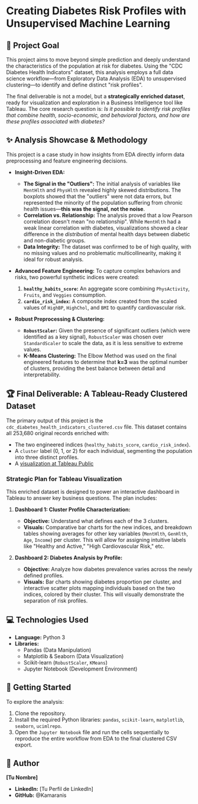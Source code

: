 # Creating Diabetes Risk Profiles with Unsupervised Machine Learning

## 📄 Project Goal

This project aims to move beyond simple prediction and deeply understand the characteristics of the population at risk for diabetes. Using the "CDC Diabetes Health Indicators" dataset, this analysis employs a full data science workflow—from Exploratory Data Analysis (EDA) to unsupervised clustering—to identify and define distinct "risk profiles".

The final deliverable is not a model, but a **strategically enriched dataset**, ready for visualization and exploration in a Business Intelligence tool like Tableau. The core research question is: *Is it possible to identify risk profiles that combine health, socio-economic, and behavioral factors, and how are these profiles associated with diabetes?*

## ✨ Analysis Showcase & Methodology

This project is a case study in how insights from EDA directly inform data preprocessing and feature engineering decisions.

*   **Insight-Driven EDA:**
    *   **The Signal in the "Outliers":** The initial analysis of variables like `MentHlth` and `PhysHlth` revealed highly skewed distributions. The boxplots showed that the "outliers" were not data errors, but represented the minority of the population suffering from chronic health issues—**this was the signal, not the noise**.
    *   **Correlation vs. Relationship:** The analysis proved that a low Pearson correlation doesn't mean "no relationship". While `MentHlth` had a weak linear correlation with diabetes, visualizations showed a clear difference in the *distribution* of mental health days between diabetic and non-diabetic groups.
    *   **Data Integrity:** The dataset was confirmed to be of high quality, with no missing values and no problematic multicollinearity, making it ideal for robust analysis.

*   **Advanced Feature Engineering:**
    To capture complex behaviors and risks, two powerful synthetic indices were created:
    1.  **`healthy_habits_score`:** An aggregate score combining `PhysActivity`, `Fruits`, and `Veggies` consumption.
    2.  **`cardio_risk_index`:** A composite index created from the scaled values of `HighBP`, `HighChol`, and `BMI` to quantify cardiovascular risk.

*   **Robust Preprocessing & Clustering:**
    *   **`RobustScaler`:** Given the presence of significant outliers (which were identified as a key signal), `RobustScaler` was chosen over `StandardScaler` to scale the data, as it is less sensitive to extreme values.
    *   **K-Means Clustering:** The Elbow Method was used on the final engineered features to determine that **k=3** was the optimal number of clusters, providing the best balance between detail and interpretability.

## 🏆 Final Deliverable: A Tableau-Ready Clustered Dataset

The primary output of this project is the `cdc_diabetes_health_indicators_clustered.csv` file. This dataset contains all 253,680 original records enriched with:
*   The two engineered indices (`healthy_habits_score`, `cardio_risk_index`).
*   A `cluster` label (0, 1, or 2) for each individual, segmenting the population into three distinct profiles.
*   A [visualization at Tableau Public](https://public.tableau.com/views/Perfilesderiesgoparaladiabetesfinal/Caracterizacindeperfiles?:language=es-ES&:sid&:redirect=auth&:display_count=n&:origin=viz_share_link) 

### Strategic Plan for Tableau Visualization

This enriched dataset is designed to power an interactive dashboard in Tableau to answer key business questions. The plan includes:

1.  **Dashboard 1: Cluster Profile Characterization:**
    *   **Objective:** Understand what defines each of the 3 clusters.
    *   **Visuals:** Comparative bar charts for the new indices, and breakdown tables showing averages for other key variables (`MentHlth`, `GenHlth`, `Age`, `Income`) per cluster. This will allow for assigning intuitive labels like "Healthy and Active," "High Cardiovascular Risk," etc.

2.  **Dashboard 2: Diabetes Analysis by Profile:**
    *   **Objective:** Analyze how diabetes prevalence varies across the newly defined profiles.
    *   **Visuals:** Bar charts showing diabetes proportion per cluster, and interactive scatter plots mapping individuals based on the two indices, colored by their cluster. This will visually demonstrate the separation of risk profiles.

## 💻 Technologies Used

*   **Language:** Python 3
*   **Libraries:**
    *   Pandas (Data Manipulation)
    *   Matplotlib & Seaborn (Data Visualization)
    *   Scikit-learn (`RobustScaler`, `KMeans`)
    *   Jupyter Notebook (Development Environment)

## 🚀 Getting Started

To explore the analysis:
1.  Clone the repository.
2.  Install the required Python libraries: `pandas`, `scikit-learn`, `matplotlib`, `seaborn`, `ucimlrepo`.
3.  Open the `Jupyter Notebook` file and run the cells sequentially to reproduce the entire workflow from EDA to the final clustered CSV export.

## 👤 Author

**[Tu Nombre]**

*   **LinkedIn:** [Tu Perfil de LinkedIn]
*   **GitHub:** @Kamaranis
